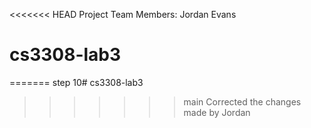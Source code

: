 <<<<<<< HEAD
Project Team Members:
Jordan Evans
# cs3308-lab3
=======
step 10# cs3308-lab3
>>>>>>> main
Corrected the changes made by Jordan
